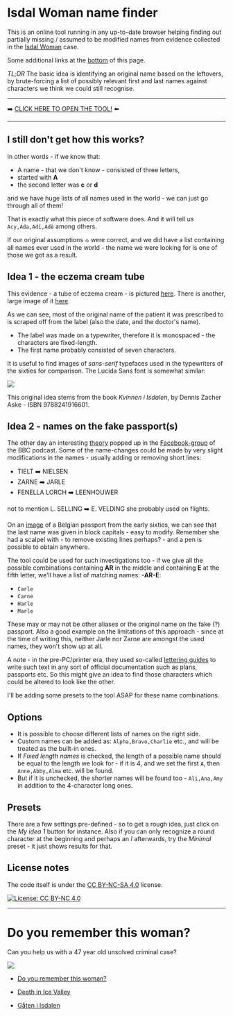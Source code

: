 # Isdal Woman name finder
This is an online tool running in any up-to-date browser helping finding out partially missing / assumed to be modified names from evidence collected in the [Isdal Woman](https://en.wikipedia.org/wiki/Isdal_Woman) case.

Some additional links at the [bottom](#do-you-remember-this-woman) of this page.

*TL;DR* The basic idea is identifying an original name based on the leftovers, by brute-forcing a list of possibly relevant first and last names against characters we think we could still recognise. 

***

➡️ [CLICK HERE TO OPEN THE TOOL!](isdal.html) ⬅️

***

## I still don't get how this works?

In other words - if we know that:

- A name - that we don't know - consisted of three letters,
- started with **A**
- the second letter was **c** or **d**

and we have huge lists of all names used in the world - we can just go through all of them! 

That is exactly what this piece of software does. And it will tell us `Acy,Ada,Adi,Adè` among others.

If our original assumptions 🔝 were correct, and we did have a list containing all names ever used in the world - the name we were looking for is one of those we got as a result. 

## Idea 1 - the eczema cream tube

This evidence - a tube of eczema cream - is pictured [here](https://imgur.com/a/GWErhsA). There is another, large image of it [here](1ivtA9cvDXk6cGu2tuk39Qxd_19Mb9TWlcZkfZSXv7Og.jpg).

As we can see, most of the original name of the patient it was prescribed to is scraped off from the label (also the date, and the doctor's name).

- The label was made on a typewriter, therefore it is monospaced - the characters are fixed-length.
- The first name probably consisted of seven characters.

It is useful to find images of *sans-serif* typefaces used in the typewriters of the sixties for comparison. The Lucida Sans font is somewhat similar:

![](http://www.fontage.com/_images/large/ltype.gif)

This original idea stems from the book *Kvinnen i Isdalen*, by Dennis Zacher Aske - ISBN 9788241916601. 

## Idea 2 - names on the fake passport(s)

The other day an interesting [theory](https://www.facebook.com/groups/deathinicevalley/permalink/598847540485132/) popped up in the [Facebook-group](https://www.facebook.com/groups/deathinicevalley/) of the BBC podcast. Some of the name-changes could be made by very slight modifications in the names - usually adding or removing short lines:

- TIELT ➡️ NIELSEN
- ZARNE ➡️ JARLE
- FENELLA LORCH ➡️ LEENHOUWER

not to mention L. SELLING ➡️ E. VELDING she probably used on flights.

On an [image](https://imgur.com/a/CjerN0x) of a Belgian passport from the early sixties, we can see that the last name was given in block capitals - easy to modify. Remember she had a scalpel with - to remove existing lines perhaps? - and a pen is possible to obtain anywhere.

The tool could be used for such investigations too - if we give all the possible combinations containing **AR** in the middle and containing **E** at the fifth letter, we'll have a list of matching names: **-AR-E**:

- `Carle`
- `Carne`
- `Harle`
- `Marle`

These may or may not be other aliases or the original name on the fake (?) passport. Also a good example on the limitations of this approach - since at the time of writing this, neither Jarle nor Zarne are amongst the used names, they won't show up at all.

A note - in the pre-PC/printer era, they used so-called [lettering guides](https://en.wikipedia.org/wiki/Lettering_guide) to write such text in any sort of official documentation such as plans, passports etc. So this might give an idea to find those characters which could be altered to look like the other.

I'll be adding some presets to the tool ASAP for these name combinations.

## Options

- It is possible to choose different lists of names on the right side.
- Custom names can be added as: `Alpha,Bravo,Charlie` etc., and will be treated as the built-in ones.
- If *Fixed length names* is checked, the length of a possible name should be equal to the length we look for - if it is 4, and we set the first `A`, then `Anne,Abby,Alma` etc. will be found.
- But if it is unchecked, the shorter names will be found too - `Ali,Ana,Amy` in addition to the 4-character long ones.

## Presets

There are a few settings pre-defined - so to get a rough idea, just click on the *My idea 1* button for instance. Also if you can only recognize a round character at the beginning and perhaps an *I* afterwards, try the *Minimal* preset - it just shows results for that.

## License notes

The code itself is under the [CC BY-NC-SA 4.0](https://creativecommons.org/licenses/by-nc-sa/4.0/) license.

[![License: CC BY-NC 4.0](https://licensebuttons.net/l/by-nc/4.0/80x15.png)](https://creativecommons.org/licenses/by-nc/4.0/)

***

# Do you remember this woman?

Can you help us with a 47 year old unsolved criminal case?

![](https://gfx.nrk.no/QlzNqhT3Q1fwTH6TL-EtwgClPzJcuH35FGy3nvPgE6Xg)

- [Do you remember this woman?](https://www.nrk.no/dokumentar/do-you-remember-this-woman_-1.13215629)

- [Death in Ice Valley](https://www.bbc.co.uk/programmes/p060ms2h)

- [Gåten i Isdalen](https://www.nrk.no/dokumentar/gaten-i-isdalen-1.13182053)

